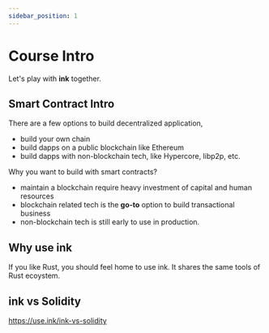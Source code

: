 ```yaml
---
sidebar_position: 1
---
```


# Course Intro

Let's play with **ink** together.

## Smart Contract Intro

There are a few options to build decentralized application,

- build your own chain
- build dapps on a public blockchain like Ethereum
- build dapps with non-blockchain tech, like Hypercore, libp2p, etc.

Why you want to build with smart contracts?

- maintain a blockchain require heavy investment of capital and human resources
- blockchain related tech is the **go-to** option to build transactional business
- non-blockchain tech is still early to use in production.


## Why use ink

If you like Rust, you should feel home to use ink. It shares the same tools of Rust ecoystem.

## ink vs Solidity

https://use.ink/ink-vs-solidity

